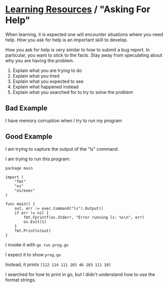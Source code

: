 # [Learning Resources](./README.md) / "Asking For Help"

When learning, it is expected one will encounter situations where you
need help. *How* you ask for help is an important skill to develop.

How you ask for help is very similar to how to submit a bug report. In
particular, you want to stick to the facts. Stay away from speculating
about why you are having the problem.

1. Explain what you are trying to do
1. Explain what you tried
1. Explain what you expected to see
1. Explain what happened instead
1. Explain what you searched for to try to solve the problem

## Bad Example

I have memory corruption when I try to run my program

## Good Example

I am trying to capture the output of the "ls" command.

I am trying to run this program:

    package main

    import (
        "fmt"
        "os"
        "os/exec"
    )

    func main() {
        out, err := exec.Command("ls").Output()
        if err != nil {
            fmt.Fprintf(os.Stderr, "Error running ls: %s\n", err)
            os.Exit(1)
        }
        fmt.Println(out)
    }

I invoke it with `go run prog.go`

I expect it to show `prog.go`

Instead, it prints `[112 114 111 103 46 103 111 10]`

I searched for how to print in go, but I didn't understand how to use
the format strings.

